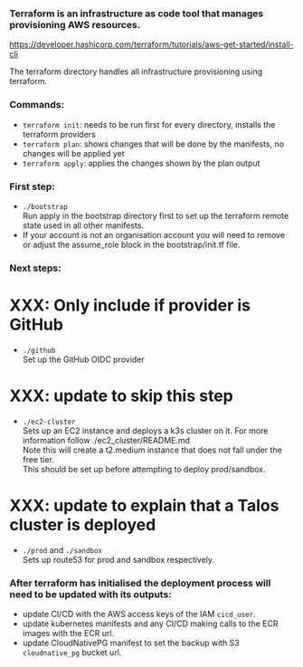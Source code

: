 ### Terraform is an infrastructure as code tool that manages provisioning AWS resources.
https://developer.hashicorp.com/terraform/tutorials/aws-get-started/install-cli 

The terraform directory handles all infrastructure provisioning using terraform.

### Commands:
* `terraform init`: needs to be run first for every directory, installs the terraform providers
* `terraform plan`: shows changes that will be done by the manifests, no changes will be applied yet
* `terraform apply`: applies the changes shown by the plan output

### First step:
* `./bootstrap`  
Run apply in the bootstrap directory first to set up the terraform remote state used in all other manifests.
* If your account is not an organisation account you will need to remove or adjust the assume_role block in the bootstrap/init.tf file.

### Next steps:
# XXX: Only include if provider is GitHub
* `./github`  
Set up the GitHub OIDC provider

# XXX: update to skip this step
* `./ec2-cluster`  
Sets up an EC2 instance and deploys a k3s cluster on it. For more information follow ./ec2_cluster/README.md  
Note this will create a t2.medium instance that does not fall under the free tier.  
This should be set up before attempting to deploy prod/sandbox.

# XXX: update to explain that a Talos cluster is deployed
* `./prod` and `./sandbox`  
Sets up route53 for prod and sandbox respectively.

### After terraform has initialised the deployment process will need to be updated with its outputs:
* update CI/CD with the AWS access keys of the IAM `cicd_user`.
* update kubernetes manifests and any CI/CD making calls to the ECR images with the ECR url.
* update CloudNativePG manifest to set the backup with S3 `cloudnative_pg` bucket url.
